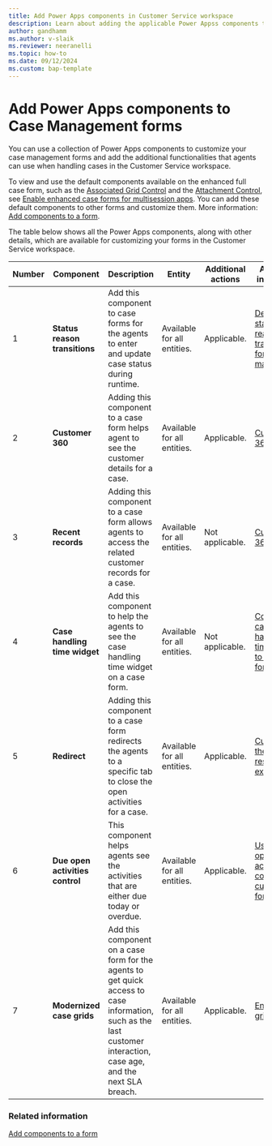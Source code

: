 ```yaml
---
title: Add Power Apps components in Customer Service workspace 
description: Learn about adding the applicable Power Appss components to Case Management forms.
author: gandhamm 
ms.author: v-slaik
ms.reviewer: neeranelli 
ms.topic: how-to 
ms.date: 09/12/2024
ms.custom: bap-template 
---
```


# Add Power Apps components to Case Management forms

You can use a collection of Power Apps components to customize your case management forms and add the additional functionalities that agents can use when handling cases in the Customer Service workspace.

To view and use the default components available on the enhanced full case form, such as the [Associated Grid Control](add-associated-grid-control.md) and the [Attachment Control](add-attachment-control.md), see [Enable enhanced case forms for multisession apps](case-enh-config.md). You can add these default components to other forms and customize them. More information: [Add components to a form](/power-apps/maker/model-driven-apps/add-move-configure-or-delete-components-on-form).

The table below shows all the Power Apps components, along with other details, which are available for customizing your forms in the Customer Service workspace.

| Number|Component | Description | Entity | Additional actions | Additional information|
| ------|----------| ----------- | ------ | ---------- | ------------ |
| 1|**Status reason transitions** | Add this component to case forms for the agents to enter and update case status during runtime. | Available for all entities.| Applicable. | [Define status reason transitions for case management](define-status-reason-transitions-case-management.md)|
| 2|**Customer 360** | Adding this component to a case form helps agent to see the customer details for a case. | Available for all entities. | Applicable. | [Customer 360](add-display-components-to-case-form.md)| 
| 3|**Recent records** |  Adding this component to a case form allows agents to access the related customer records for a case. | Available for all entities. | Not applicable. | [Customer 360](add-display-components-to-case-form.md) |
| 4|**Case handling time widget** | Add this component to help the agents to see the case handling time widget on a case form. | Available for all entities.| Not applicable. | [Configure case handling time widget to case forms](add-case-handling-time.md)|  
| 5|**Redirect** | Adding this component to a case form redirects the agents to a specific tab to close the open activities for a case. | Available for all entities.| Applicable. | [Customize the case resolution experience](add-enhanced-case-management.md)|    
| 6|**Due open activities control** | This component helps agents see the activities that are either due today or overdue. | Available for all entities.| Applicable. | [Use the Due open activities control to customize forms](add-due-open-activities.md)|
| 7|**Modernized case grids** | Add this component on a case form for the agents to get quick access to case information, such as the last customer interaction, case age, and the next SLA breach. | Available for all entities.| Applicable. | [Enable case grids](enable-case-grids.md)| |


### Related information

[Add components to a form](/power-apps/maker/model-driven-apps/add-move-configure-or-delete-components-on-form)